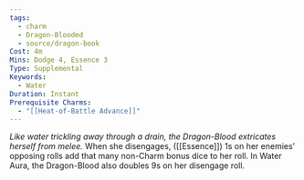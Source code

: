 ```yaml
---
tags:
  - charm
  - Dragon-Blooded
  - source/dragon-book
Cost: 4m
Mins: Dodge 4, Essence 3
Type: Supplemental
Keywords:
  - Water
Duration: Instant
Prerequisite Charms:
  - "[[Heat-of-Battle Advance]]"
---
```

*Like water trickling away through a drain, the Dragon-Blood extricates herself from melee.*
When she disengages, ([[Essence]]) 1s on her enemies’ opposing rolls add that many non-Charm bonus dice to her roll. In Water Aura, the Dragon-Blood also doubles 9s on her disengage roll.